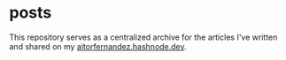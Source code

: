 # posts

This repository serves as a centralized archive for the articles I've written and shared on my [aitorfernandez.hashnode.dev](https://aitorfernandez.hashnode.dev/).
